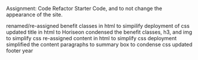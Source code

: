 Assignment: Code Refactor Starter Code, and to not change the appearance of the site.

renamed/re-assigned benefit classes in html to simpilify deployment of css
updated title in html to Horiseon
condensed the benefit classes, h3, and img to simplify css
re-assigned  content in html to simplify css deployment
simplified the content paragraphs to summary box to condense css
updated footer year